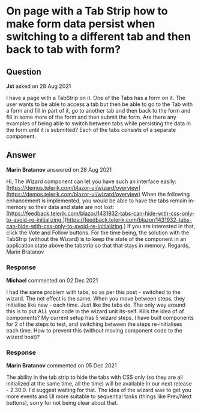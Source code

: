 # On page with a Tab Strip how to make form data persist when switching to a different tab and then back to tab with form?

## Question

**Jst** asked on 28 Aug 2021

I have a page with a TabStrip on it. One of the Tabs has a form on it. The user wants to be able to access a tab but then be able to go to the Tab with a form and fill in part of it, go to another tab and then back to the form and fill in some more of the form and then submit the form. Are there any examples of being able to switch between tabs while persisting the data in the form until it is submitted? Each of the tabs consists of a separate component.

## Answer

**Marin Bratanov** answered on 28 Aug 2021

Hi, The Wizard component can let you have such an interface easily: [https://demos.telerik.com/blazor-ui/wizard/overview](https://demos.telerik.com/blazor-ui/wizard/overview) When the following enhancement is implemented, you would be able to have the tabs remain in-memory so their data and state are not lost: [https://feedback.telerik.com/blazor/1431932-tabs-can-hide-with-css-only-to-avoid-re-initializing.](https://feedback.telerik.com/blazor/1431932-tabs-can-hide-with-css-only-to-avoid-re-initializing.) If you are interested in that, click the Vote and Follow buttons. For the time being, the solution with the TabStrip (without the Wizard) is to keep the state of the component in an application state above the tabstrip so that that stays in memory. Regards, Marin Bratanov

### Response

**Michael** commented on 02 Dec 2021

I had the same problem with tabs, so as per this post - switched to the wizard. The net effect is the same. When you move between steps, they initialise like new - each time. Just like the tabs do. The only way around this is to put ALL your code in the wizard unit its-self. Kills the idea of of components? My current setup has 5 wizard steps. I have built components for 2 of the steps to test, and switching between the steps re-initialises each time. How to prevent this (without moving component code to the wizard host)?

### Response

**Marin Bratanov** commented on 05 Dec 2021

The ability in the tab strip to hide the tabs with CSS only (so they are all initialized at the same time, all the time) will be available in our next release - 2.30.0. I'd suggest waiting for that. The idea of the wizard was to get you more events and UI more suitable to sequential tasks (things like Prev/Next buttons), sorry for not being clear about that.
